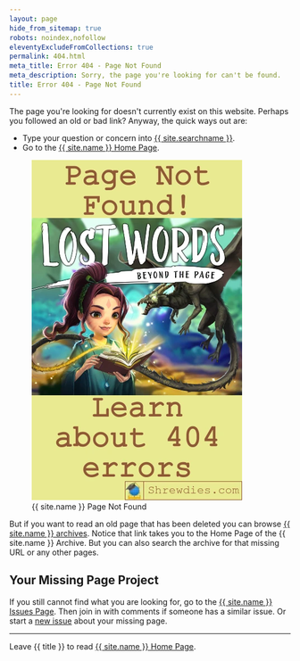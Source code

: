 ```yaml
---
layout: page
hide_from_sitemap: true
robots: noindex,nofollow
eleventyExcludeFromCollections: true
permalink: 404.html
meta_title: Error 404 - Page Not Found
meta_description: Sorry, the page you're looking for can't be found.
title: Error 404 - Page Not Found
---
```

<script async src="https://www.googletagmanager.com/gtag/js?id=G-LCX6R7JQS4"></script>
<script>
  window.dataLayer = window.dataLayer || [];
  function gtag(){dataLayer.push(arguments);}
  gtag('js', new Date());
  gtag('config', 'G-LCX6R7JQS4');
</script>

The page you're looking for doesn't currently exist on this website. Perhaps you followed an old or bad link? Anyway, the quick ways out are:
- Type your question or concern into <a href="{{ site.searchurl }}">{{ site.searchname }}</a>.
- Go to the <a href="/">{{ site.name }} Home Page</a>.

<figure class="inner">
<img src="/images/shrewdies-com-page-not-found.webp" alt="{{ site.name }} Page Not Found" width="377" height="610">
  <figcaption>{{ site.name }} Page Not Found</figcaption>
</figure>

But if you want to read an old page that has been deleted you can browse <a href="https://web.archive.org/web/20170915133622/http://shrewdies.com/">{{ site.name }} archives</a>. Notice that link takes you to the Home Page of the {{ site.name }} Archive. But you can also search the archive for that missing URL or any other pages.

## Your Missing Page Project

If you still cannot find what you are looking for, go to the <a href="https://github.com/kct2020/shrewdies-com-skeleventy/issues">{{ site.name }} Issues Page</a>. Then join in with comments if someone has a similar issue. Or start a <a href="https://github.com/kct2020/shrewdies-com-skeleventy/issues/new/chose">new issue</a> about your missing page.

<hr />

Leave {{ title }} to read <a href="/">{{ site.name }} Home Page</a>.
